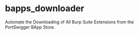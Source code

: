 # bapps_downloader
Automate the Downloading of All Burp Suite Extensions from the PortSwigger BApp Store.
